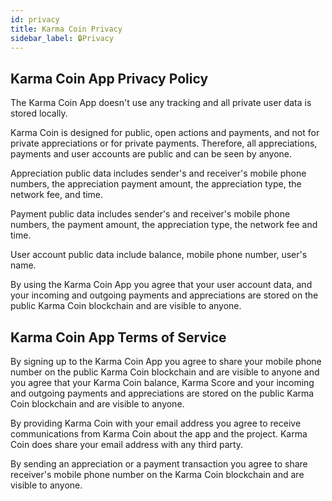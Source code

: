 ```yaml
---
id: privacy
title: Karma Coin Privacy
sidebar_label: 🔒Privacy
---
```


## Karma Coin App Privacy Policy
The Karma Coin App doesn't use any tracking and all private user data is stored locally.

Karma Coin is designed for public, open actions and payments, and not for private appreciations or for private payments. Therefore, all appreciations, payments and user accounts are public and can be seen by anyone. 

Appreciation public data includes sender's and receiver's mobile phone numbers, the appreciation payment amount, the appreciation type, the network fee, and time.

Payment public data includes sender's and receiver's mobile phone numbers, the payment amount, the appreciation type, the network fee and time.

User account public data include balance, mobile phone number, user's name. 

By using the Karma Coin App you agree that your user account data, and your incoming and outgoing payments and appreciations are stored on the public Karma Coin blockchain and are visible to anyone.

## Karma Coin App Terms of Service
By signing up to the Karma Coin App you agree to share your mobile phone number on the public Karma Coin blockchain and are visible to anyone and you agree that your Karma Coin balance, Karma Score and your incoming and outgoing payments and appreciations are stored on the public Karma Coin blockchain and are visible to anyone.

By providing Karma Coin with your email address you agree to receive communications from Karma Coin about the app and the project. Karma Coin does share your email address with any third party.

By sending an appreciation or a payment transaction you agree to share receiver's mobile phone number on the Karma Coin blockchain and are visible to anyone.


